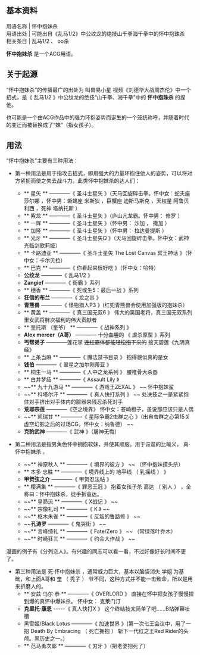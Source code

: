 **基本资料**  
---  
用语名称  |  怀中抱妹杀   
用语出处  |  可能出自《乱马1/2》中公纹龙的绝技山千拳海千拳中的怀中抱珠杀   
相关条目  |  乱马1/2  、  oo杀   
  
**怀中抱妹杀** 是一个ACG用语。

##  关于起源

“怀中抱妹杀”的传播最广的出处为  叫兽易小星  视频《刘德华大战周杰伦》中一个招式，是《  乱马1/2  》中公纹龙的绝技“山千拳、海千拳”中的
**怀中抱珠杀** 的捏他。

也可能是一个由ACG作品中的强力环抱姿势而诞生的一个笼统称呼，并随着时代的变迁而被替换成了“妹”（指女孩子）。

##  用法

“怀中抱妹杀”主要有三种用法：

  * 第一种用法是用于指攻击招式，即用强大的力量环抱住他人的姿势，可以将对方紧扼而使之失去战斗力。此类怀中抱妹杀的达人们： 
    * ** 星矢  ** ————《  圣斗士星矢  》（天马回旋碎击拳。怀中女：蛇夫座  莎尔娜  ，怀中男：蜥蜴座  米斯狄  ，巨蟹座  迪斯马斯克  ，天权星  阿鲁贝利西  ，死神  塔纳托斯  ） 
    * ** 紫龙  ** ————《  圣斗士星矢  》（庐山亢龙霸。怀中男：  修罗  ） 
    * ** 一辉  ** ————《  圣斗士星矢  》（怀中男：  沙加  ，  撒加  ） 
    * ** 加隆  ** ————《  圣斗士星矢  》（怀中男：  拉达曼提斯  ） 
    * ** 光牙  ** ————《  圣斗士星矢Ω  》（天马回旋碎击拳。怀中女：武神光临剑歌莉娅） 
    * ** 卡路迪亚  ** ————《  圣斗士星矢 The Lost Canvas 冥王神话  》（怀中女：卡尔贝拉） 
    * ** 巴克  ** ————《  你看起来很好吃  》（怀中女：哈特） 
    * **公纹龙** ————《  乱马1/2  》 
    * **Zangief** ————《  街霸  》系列 
    * ** 穗香  ** ————《  死或生5：最后一战  》系列 
    * **狂信的布兰** ————《  龙之谷  》 
    * **青熊兽** ————《  怪物猎人P3  》(红兜青熊兽会使用加强版的抱妹杀） 
    * ** 黄盖  ** ————《  真三国无双6  》  伟大的吴国老将，真三国无双系列里女武将胖次福利的伟大贡献者 
    * ** 奎托斯  （奎爷） ** ————《  战神系列  》 
    * **Alex mercer（A哥）** ———— ~~十分血腥的~~ 《  虐杀原型  》系列 
    * **丐帮弟子** ————莲花掌 ~~连红霸体都能轻松抱下来的~~ 接天碧莲《九阴真经》 
    * ** 上条当麻  ** ————《  魔法禁书目录  》  抱得貌似真的是女 
    * **钱伯** ————《  翠星之加尔刚蒂亚  》 
    * ** 桐生一马  ** ————《  人中之龙系列  》  腰椎骨大杀器 
    * ** 白井梦结  ** ————《  Assault Lily  》 
    * ~~** 九十九游马  ** ————《  游戏王ZEXAL  》 ~~ 怀中抱妹鲨 
    * ~~** 科塔尔汗  ** ————《  真人快打系列  》 ~~ 处决技之一是紧紧抱住对手挤出对手体内的脏器来残忍杀死对手 
    * **荒耶宗莲** ————《空之境界》  怀中女：苍崎橙子，虽说那应该只是人偶 
    * ~~** 凯瑞甘  ** ————《  星际争霸2虫群之心  》（出自虫群之心第15关虚空幻影之后的过场CG，怀中女：纳鲁德） ~~
    * **克豹武神** ————《  武神  》（屠神无悔） 

  * 第二种用法是指男角色怀中拥抱软妹，并使其顺服。用于诙谐的比喻义，  真·怀中抱妹杀  。 
    * ~~** 神原秋人  ** ————《  境界的彼方  》 ~~ （怀中抱妹摸头杀） 
    * ** 本多·忠胜  ** ————《  境界线上的  地平线  （  乳摇线  ）  》 
    * **甲贺弦之介** ————《  甲贺忍法帖  》 
    * ** 樱满集  ** ————《  罪恶王冠  》  抱着女孩子杀  高达  （  别人  ）  ，全称曰：怀中抱妹杀，徒手拆高达。 
    * ~~** 皇昴流  ** ————《  X战记  》 ~~
    * ~~** 宗像礼司  ** ————《  K  》 ~~
    * ~~** 枢木朱雀  ** ————《  反叛的鲁路修  》 ~~
    * ~~**孔涛罗** ————《  鬼哭街  》 ~~
    * ~~** 言峰绮礼  ** ————《  Fate/Zero  》 ~~ （常绿落叶乔木） 
    * ~~** 时崎狂三  ** ————《  约会大作战  》 ~~

漫画的例子有《分列恋人》。有兴趣的同志可以看一看，不过好像好长时间不更了。

  * 第三种用法是  死·怀中抱妹杀  ，通常威力巨大，基本以脑袋消失  学姐  为基础，和上面A哥和  奎  （  秃子  ）  爷不同，这种方式并不能一击致命，所以是用来折磨人的。 
    * ** 安兹·乌尔·恭  ** ————《  OVERLORD  》  直接在怀中把女孩子慢慢捏到爆的真怀中爆妹杀。 怀中女：  克莱门汀 
    * **克里托·康恩** \-----《  真人快打X  》  这个终结技太简单了吧……B站弹幕吐槽 
    * 黑雪姬/Black Lotus  ————《  加速世界  》(第一次七王会议中，用了一招  Death By Embracing  （  死亡拥抱  ）  斩下一代红之王Red Rider的头颅。黑历史之一。) 
    * ** 范马勇次郎  ** ————《  刃牙  》（把老婆抱死了） 